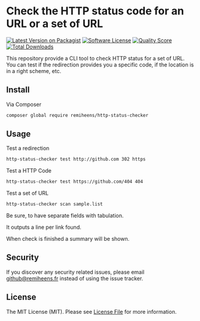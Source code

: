 # Check the HTTP status code for an URL or a set of URL 

[![Latest Version on Packagist](https://img.shields.io/packagist/v/remiheens/http-status-checker.svg?style=flat-square)](https://packagist.org/packages/remiheens/http-status-checker)
[![Software License](https://img.shields.io/badge/license-MIT-brightgreen.svg?style=flat-square)](LICENSE.md)
[![Quality Score](https://img.shields.io/scrutinizer/g/remiheens/HTTPStatusChecker.svg?style=flat-square)](https://scrutinizer-ci.com/g/remiheens/http-status-checker)
[![Total Downloads](https://img.shields.io/packagist/dt/remiheens/http-status-checker.svg?style=flat-square)](https://packagist.org/packages/remiheens/http-status-checker)

This repository provide a CLI tool to check HTTP status for a set of URL.
You can test if the redirection provides you a specific code, if the location is in a right scheme, etc.

## Install

Via Composer

``` bash
composer global require remiheens/http-status-checker
```

## Usage

Test a redirection
```bash
http-status-checker test http://github.com 302 https
```

Test a HTTP Code
```bash
http-status-checker test https://github.com/404 404
```

Test a set of URL

```bash
http-status-checker scan sample.list
```
Be sure, to have separate fields with tabulation. 


It outputs a line per link found.

When check is finished a summary will be shown.

## Security

If you discover any security related issues, please email github@remiheens.fr instead of using the issue tracker.

## License

The MIT License (MIT). Please see [License File](LICENSE.md) for more information.
